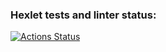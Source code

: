 ### Hexlet tests and linter status:
[![Actions Status](https://github.com/9lceHb/python-project-lvl1/workflows/hexlet-check/badge.svg)](https://github.com/9lceHb/python-project-lvl1/actions)